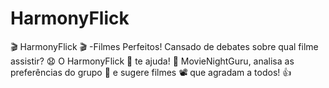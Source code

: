 # HarmonyFlick
:clapper: HarmonyFlick :clapper: -Filmes Perfeitos!  Cansado de debates sobre qual filme assistir? :anguished: O HarmonyFlick :robot:  te ajuda!  :brain: MovieNightGuru,  analisa as preferências do grupo  :busts_in_silhouette: e sugere filmes :film_projector: que agradam a todos! :thumbsup: 

